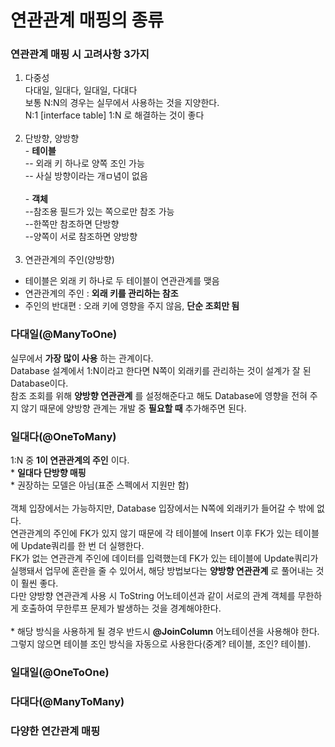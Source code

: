 # 연관관계 매핑의 종류

### 연관관계 매핑 시 고려사항 3가지
1. 다중성
   <br>다대일, 일대다, 일대일, 다대다
   <br>보통 N:N의 경우는 실무에서 사용하는 것을 지양한다.
   <br>N:1 [interface table] 1:N 로 해결하는 것이 좋다
   <br><br>
2. 단방향, 양방향
   <br>- __테이블__
   <br>-- 외래 키 하나로 양쪽 조인 가능
   <br>-- 사실 방향이라는 개ㅁ념이 없음
   <br>
   <br>- __객체__
   <br>--참조용 필드가 있는 쪽으로만 참조 가능
   <br>--한쪽만 참조하면 단방향
   <br>--양쪽이 서로 참조하면 양방향
   <br><br>
3. 연관관계의 주인(양방향)
* 테이블은 외래 키 하나로 두 테이블이 연관관계를 맺음
* 연관관계의 주인 : __외래 키를 관리하는 참조__
* 주인의 반대편 : 오래 키에 영향을 주지 않음, __단순 조회만 됨__

### 다대일(@ManyToOne)
실무에서 __가장 많이 사용__ 하는 관계이다.
<br>Database 설계에서 1:N이라고 한다면 N쪽이 외래키를 관리하는 것이 설계가 잘 된 Database이다.
<br>참조 조회를 위해 __양방향 연관관계__ 를 설정해준다고 해도 Database에 영향을 전혀 주지 않기 때문에 양방향 관계는 개발 중 __필요할 때__ 추가해주면 된다.
<br>

### 일대다(@OneToMany)
1:N 중 __1이 연관관계의 주인__ 이다.
<br>* __일대다 단방향 매핑__
<br>* 권장하는 모델은 아님(표준 스펙에서 지원만 함)
<br>
<br>객체 입장에서는 가능하지만, Database 입장에서는 N쪽에 외래키가 들어갈 수 밖에 없다.
<br>연관관계의 주인에 FK가 있지 않기 때문에 각 테이블에 Insert 이후 FK가 있는 테이블에 Update쿼리를 한 번 더 실행한다.
<br>FK가 없는 연관관계 주인에 데이터를 입력했는데 FK가 있는 테이블에 Update쿼리가 실행돼서 업무에 혼란을 줄 수 있어서, 해당 방법보다는 __양방향 연관관계__ 로 풀어내는 것이 훨씬 좋다.
<br>다만 양방향 연관관계 사용 시 ToString 어노테이션과 같이 서로의 관계 객체를 무한하게 호출하여 무한루프 문제가 발생하는 것을 경계해야한다.
<br>
<br>* 해당 방식을 사용하게 될 경우 반드시 __@JoinColumn__ 어노테이션을 사용해야 한다. 그렇지 않으면 테이블 조인 방식을 자동으로 사용한다(중계? 테이블, 조인? 테이블).

### 일대일(@OneToOne)


### 다대다(@ManyToMany)


### 다양한 연간관계 매핑

